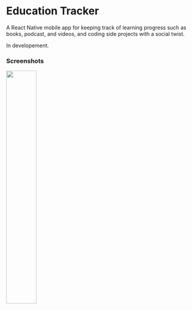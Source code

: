 # Education Tracker

A React Native mobile app for keeping track of learning progress such as books, podcast, and videos, and coding side projects with a social twist.

In developement.

### Screenshots 
<img src="https://lh3.googleusercontent.com/2UYTuuu6lzC3NNHe3CAmwLA1dNVXYxJ0fveyUgPsAX8RtxWvJfQvA-PacZnBY39YHWoV0O0yWBdtOhGk_wGdndfCamvvJ_wmJI-AxOs-rRetZVS1fKkGY9T5EUflB_r7oelSIDzl_H4=w882-h1906-no" width="40%">
